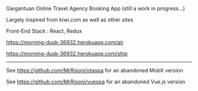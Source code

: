 Gargantuan Online Travel Agency Booking App (still a work in progress...)

Largely inspired from kiwi.com as well as other sites

Front-End Stack : React, Redux  
 
https://morning-dusk-36932.herokuapp.com/air

https://morning-dusk-36932.herokuapp.com/ship

-----------------

See https://github.com/MrRisoni/otaspa for an abandoned MobX version

See https://github.com/MrRisoni/vuespa for an abandoned Vue.js version

